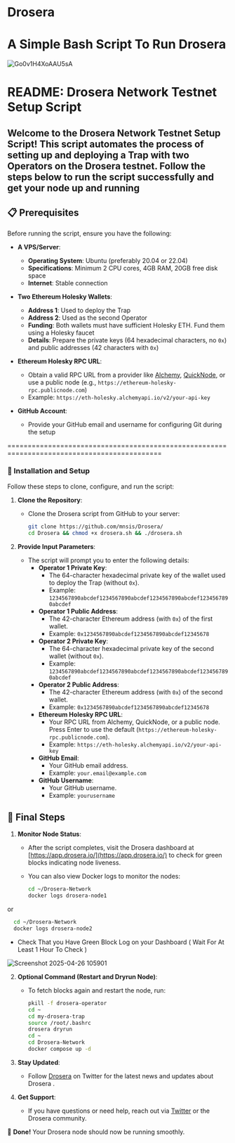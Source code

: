 # Drosera #
# A Simple Bash Script To Run Drosera #
![Go0v1H4XoAAU5sA](https://github.com/user-attachments/assets/1371df50-fe90-4f28-bdc7-28d610c6d82c)

# README: Drosera Network Testnet Setup Script #
## Welcome to the Drosera Network Testnet Setup Script! This script automates the process of setting up and deploying a Trap with two Operators on the Drosera testnet. Follow the steps below to run the script successfully and get your node up and running 



## 📋 Prerequisites

Before running the script, ensure you have the following:

- **A VPS/Server**:
  - **Operating System**: Ubuntu (preferably 20.04 or 22.04)
  - **Specifications**: Minimum 2 CPU cores, 4GB RAM, 20GB free disk space
  - **Internet**: Stable connection

- **Two Ethereum Holesky Wallets**:
  - **Address 1**: Used to deploy the Trap
  - **Address 2**: Used as the second Operator
  - **Funding**: Both wallets must have sufficient Holesky ETH. Fund them using a Holesky faucet 
  - **Details**: Prepare the private keys (64 hexadecimal characters, no `0x`) and public addresses (42 characters with `0x`)

- **Ethereum Holesky RPC URL**:
  - Obtain a valid RPC URL from a provider like [Alchemy](https://www.alchemy.com/), [QuickNode](https://www.quicknode.com/), or use a public node (e.g., `https://ethereum-holesky-rpc.publicnode.com`)
  - Example: `https://eth-holesky.alchemyapi.io/v2/your-api-key`

- **GitHub Account**:
  - Provide your GitHub email and username for configuring Git during the setup

============================================================================================

### 🚀 Installation and Setup

Follow these steps to clone, configure, and run the script:

1. **Clone the Repository**:
   - Clone the Drosera script from GitHub to your server:
     ```bash
     git clone https://github.com/mnsis/Drosera/
     cd Drosera && chmod +x drosera.sh && ./drosera.sh
     ```

2. **Provide Input Parameters**:
   - The script will prompt you to enter the following details:
     - **Operator 1 Private Key**:
       - The 64-character hexadecimal private key of the wallet used to deploy the Trap (without `0x`).
       - Example: `1234567890abcdef1234567890abcdef1234567890abcdef1234567890abcdef`
     - **Operator 1 Public Address**:
       - The 42-character Ethereum address (with `0x`) of the first wallet.
       - Example: `0x1234567890abcdef1234567890abcdef12345678`
     - **Operator 2 Private Key**:
       - The 64-character hexadecimal private key of the second wallet (without `0x`).
       - Example: `1234567890abcdef1234567890abcdef1234567890abcdef1234567890abcdef`
     - **Operator 2 Public Address**:
       - The 42-character Ethereum address (with `0x`) of the second wallet.
       - Example: `0x1234567890abcdef1234567890abcdef12345678`
     - **Ethereum Holesky RPC URL**:
       - Your RPC URL from Alchemy, QuickNode, or a public node. Press Enter to use the default (`https://ethereum-holesky-rpc.publicnode.com`).
       - Example: `https://eth-holesky.alchemyapi.io/v2/your-api-key`
     - **GitHub Email**:
       - Your GitHub email address.
       - Example: `your.email@example.com`
     - **GitHub Username**:
       - Your GitHub username.
       - Example: `yourusername`

## 🏁 Final Steps

1. **Monitor Node Status**:
   - After the script completes, visit the Drosera dashboard at [https://app.drosera.io/](https://app.drosera.io/) to check for green blocks indicating node liveness.
   - You can also view Docker logs to monitor the nodes:

     ```bash
     cd ~/Drosera-Network
     docker logs drosera-node1
     ```
or

   ```bash
     cd ~/Drosera-Network
     docker logs drosera-node2
   ```

   - Check That you Have Green Block Log on your Dashboard ( Wait For At Least 1 Hour To Check )

![Screenshot 2025-04-26 105901](https://github.com/user-attachments/assets/6ec00420-7e4c-49c9-a64a-0efc2dfccb2c)

2. **Optional Command (Restart and Dryrun Node)**:
   - To fetch blocks again and restart the node, run:
     ```bash
     pkill -f drosera-operator
     cd ~
     cd my-drosera-trap
     source /root/.bashrc
     drosera dryrun
     cd ~
     cd Drosera-Network
     docker compose up -d
     ```

3. **Stay Updated**:
   - Follow [Drosera](https://x.com/DroseraNetwork) on Twitter for the latest news and updates about Drosera .

4. **Get Support**:
   - If you have questions or need help, reach out via [Twitter](https://x.com/0xCrypton_) or the Drosera community.

🚀 **Done!** Your Drosera node should now be running smoothly.

